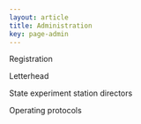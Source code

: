 ```yaml
---
layout: article
title: Administration
key: page-admin
---
```


Registration

Letterhead

State experiment station directors

Operating protocols

